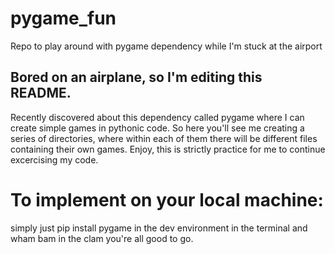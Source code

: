 # pygame_fun
Repo to play around with pygame dependency while I'm stuck at the airport

## Bored on an airplane, so I'm editing this README.
  Recently discovered about this dependency called pygame where I can create simple games in pythonic code. 
So here you'll see me creating a series of directories, where within each of them there will be different files containing their own games. Enjoy, this is strictly practice for me to continue excercising my code.

# To implement on your local machine:
simply just pip install pygame in the dev environment in the terminal and wham bam in the clam you're all good to go. 